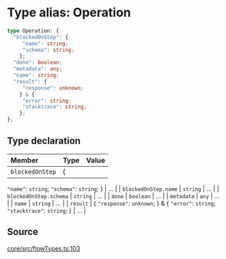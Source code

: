 # Type alias: Operation

```ts
type Operation: {
  "blockedOnStep": {
     "name": string;
     "schema": string;
    };
  "done": boolean;
  "metadata": any;
  "name": string;
  "result": {
     "response": unknown;
    } & {
     "error": string;
     "stacktrace": string;
    };
};
```

## Type declaration

| Member | Type | Value |
| :------ | :------ | :------ |
| `blockedOnStep` | \{
  `"name"`: `string`;
  `"schema"`: `string`;
 \} | ... |
| `blockedOnStep.name` | `string` | ... |
| `blockedOnStep.schema` | `string` | ... |
| `done` | `boolean` | ... |
| `metadata` | `any` | ... |
| `name` | `string` | ... |
| `result` | \{
  `"response"`: `unknown`;
 \} & \{
  `"error"`: `string`;
  `"stacktrace"`: `string`;
 \} | ... |

## Source

[core/src/flowTypes.ts:103](https://github.com/firebase/genkit/blob/9cb10ef63dd6659f1a31ffd2367b7efa8acc10e5/js/core/src/flowTypes.ts#L103)
